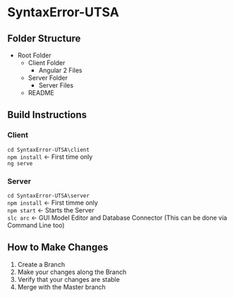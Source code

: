 # SyntaxError-UTSA

Folder Structure
------

- Root Folder
	- Client Folder
		- Angular 2 Files
	- Server Folder
		- Server Files
	- README

Build Instructions
------
### Client
`cd SyntaxError-UTSA\client`\
`npm install` <- First time only\
`ng serve`

### Server
`cd SyntaxError-UTSA\server`\
`npm install` <- First timme only\
`npm start` <- Starts the Server\
`slc arc`  <- GUI Model Editor and Database Connector
(This can be done via Command Line too)

How to Make Changes
------
1. Create a Branch
2. Make your changes along the Branch
3. Verify that your changes are stable
4. Merge with the Master branch